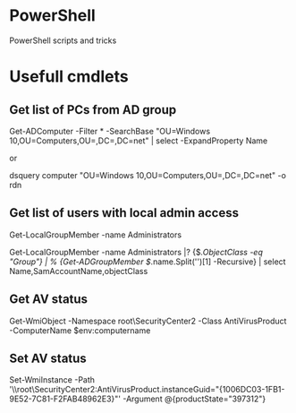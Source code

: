 # PowerShell
PowerShell scripts and tricks

# Usefull cmdlets
## Get list of PCs from AD group
 Get-ADComputer -Filter * -SearchBase "OU=Windows 10,OU=Computers,OU=,DC=,DC=net"
 | select -ExpandProperty Name
 
 or
 
 dsquery computer "OU=Windows 10,OU=Computers,OU=,DC=,DC=net" -o rdn
 
 ## Get list of users with local admin access
 Get-LocalGroupMember -name Administrators
 
 Get-LocalGroupMember -name Administrators |? {$_.ObjectClass -eq "Group"} | % {Get-ADGroupMember $_.name.Split('\')[1] -Recursive} | select Name,SamAccountName,objectClass

## Get AV status
Get-WmiObject -Namespace root\SecurityCenter2 -Class AntiVirusProduct  -ComputerName  $env:computername

## Set AV status
Set-WmiInstance -Path '\\<HOSTNAME>\root\SecurityCenter2:AntiVirusProduct.instanceGuid="{1006DC03-1FB1-9E52-7C81-F2FAB48962E3}"' -Argument @{productState="397312"}
